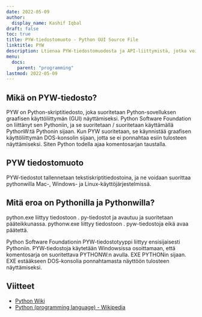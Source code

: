 ```yaml
---
date: 2022-05-09
author:
  display_name: Kashif Iqbal
draft: false
toc: true
title: PYW-tiedostomuoto - Python GUI Source File
linktitle: PYW
description: Ltienaa PYW-tiedostomuodosta ja API-liittymistä, jotka voivat luoda ja avata PYW-tiedostons.
menu:
  docs:
    parent: "programming"
lastmod: 2022-05-09
---
```


## Mikä on PYW-tiedosto?

PYW on Python-skriptitiedosto, joka suoritetaan Python-sovelluksen graafisen käyttöliittymän (GUI) näyttämiseksi. Python Software Foundation on liittänyt sen Pythoniin, ja se suoritetaan / suoritetaan käyttämällä PythonW:tä Pythonin sijaan. Kun PYW suoritetaan, se käynnistää graafisen käyttöliittymän DOS-konsolin sijaan, jotta se ei ponnahtaa esiin tulosteen näyttämiseksi. Siten Python todella ajaa komentosarjan taustalla.

## PYW tiedostomuoto

PYW-tiedostot tallennetaan tekstiskriptitiedostoina, ja ne voidaan suorittaa pythonwilla Mac-, Windows- ja Linux-käyttöjärjestelmissä.

## Mitä eroa on Pythonilla ja Pythonwilla?

python.exe liittyy tiedostoon . py-tiedostot ja avautuu ja suoritetaan pääteikkunassa. pythonw.exe liittyy tiedostoon . pyw-tiedostoja eikä avaa päätettä.

Python Software Foundationin PYW-tiedostotyyppi liittyy ensisijaisesti Pythoniin. PYW-tiedostoja käytetään Windowsissa osoittamaan, että komentosarja on suoritettava PYTHONW:n avulla. EXE PYTHONin sijaan. EXE estääkseen DOS-konsolia ponnahtamasta näyttöön tulosteen näyttämiseksi.

## Viitteet

 * [Python Wiki](https://wiki.python.org/moin/Pyrex)
 * [Python (programming language) - Wikipedia](https://en.wikipedia.org/wiki/Python_(programming_language))


